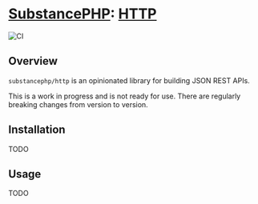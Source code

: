 # [SubstancePHP](https://github.com/substancephp): [HTTP](https://packagist.org/packages/substancephp/http)

![CI](https://github.com/substancephp/http/actions/workflows/ci.yml/badge.svg)

## Overview

`substancephp/http` is an opinionated library for building JSON REST APIs.

This is a work in progress and is not ready for use. There are regularly breaking changes from
version to version.

## Installation

TODO

## Usage

TODO
